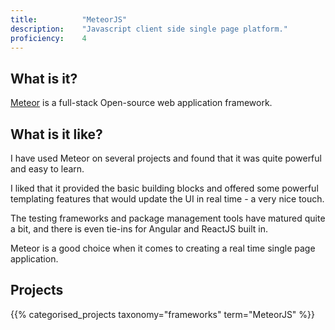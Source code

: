 ```yaml
---
title: 			"MeteorJS"
description: 	"Javascript client side single page platform."
proficiency:	4
---
```


## What is it?
[Meteor](https://www.meteor.com/) is a full-stack Open-source web application framework.

## What is it like?
I have used Meteor on several projects and found that it was quite powerful and easy to learn.

I liked that it provided the basic building blocks and offered some powerful templating features that would update the UI in real time - a very nice touch.

The testing frameworks and package management tools have matured quite a bit, and there is even tie-ins for Angular and ReactJS built in. 

Meteor is a good choice when it comes to creating a real time single page application.

## Projects
{{% categorised_projects taxonomy="frameworks" term="MeteorJS" %}}